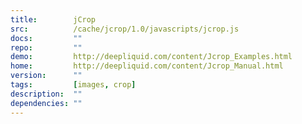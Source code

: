 ```yaml
---
title:        jCrop
src:          /cache/jcrop/1.0/javascripts/jcrop.js
docs:         ""
repo:         ""
demo:         http://deepliquid.com/content/Jcrop_Examples.html
home:         http://deepliquid.com/content/Jcrop_Manual.html
version:      ""
tags:         [images, crop]
description:  ""
dependencies: ""
---
```


